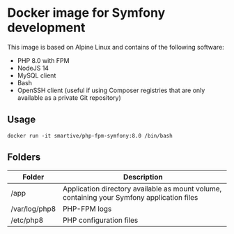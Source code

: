 # Docker image for Symfony development

This image is based on Alpine Linux and contains of the following software:
- PHP 8.0 with FPM
- NodeJS 14
- MySQL client
- Bash
- OpenSSH client (useful if using Composer registries that are only available as a private Git repository)

## Usage

```
docker run -it smartive/php-fpm-symfony:8.0 /bin/bash
```

## Folders

| Folder        | Description                                                                                |
| ------------- | ------------------------------------------------------------------------------------------ |
| /app          | Application directory available as mount volume, containing your Symfony application files |
| /var/log/php8 | PHP-FPM logs                                                                               |
| /etc/php8     | PHP configuration files                                                                    |
